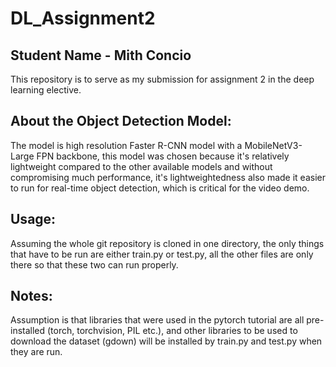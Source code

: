 # DL_Assignment2

## Student Name - Mith Concio

This repository is to serve as my submission for assignment 2 in the deep learning elective.

## About the Object Detection Model:
The model is high resolution Faster R-CNN model with a MobileNetV3-Large FPN backbone, this model was chosen because it's relatively lightweight compared to the other available models and without compromising much performance, it's lightweightedness also made it easier to run for real-time object detection, which is critical for the video demo.

## Usage:
Assuming the whole git repository is cloned in one directory, the only things that have to be run are either train.py or test.py, all the other files are only there so that these two can run properly.

## Notes:
Assumption is that libraries that were used in the pytorch tutorial are all pre-installed (torch, torchvision, PIL etc.), and other libraries to be used to download the dataset (gdown) will be installed by train.py and test.py when they are run.


